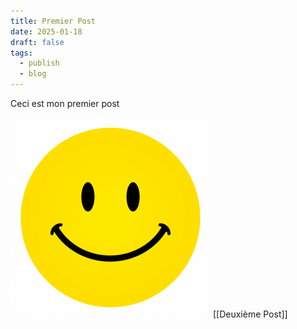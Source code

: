 ```yaml
---
title: Premier Post
date: 2025-01-18
draft: false
tags:
  - publish
  - blog
---
```


Ceci est mon premier post

![Image Description](/images/Pasted%20image%2020250118222044.png)
[[Deuxième Post]]

